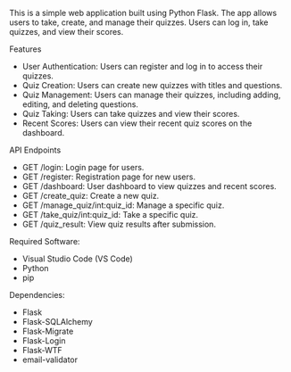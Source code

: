 This is a simple web application built using Python Flask. The app allows users to take, create, and manage their quizzes. Users can log in, take quizzes, and view their scores.

Features
-	User Authentication: Users can register and log in to access their quizzes.
-	Quiz Creation: Users can create new quizzes with titles and questions.
-	Quiz Management: Users can manage their quizzes, including adding, editing, and deleting questions.
-	Quiz Taking: Users can take quizzes and view their scores.
-	Recent Scores: Users can view their recent quiz scores on the dashboard.

API Endpoints
- GET /login: Login page for users.
- GET /register: Registration page for new users.
- GET /dashboard: User dashboard to view quizzes and recent scores.
-	GET /create_quiz: Create a new quiz.
-	GET /manage_quiz/int:quiz_id: Manage a specific quiz.
-	GET /take_quiz/int:quiz_id: Take a specific quiz.
-	GET /quiz_result: View quiz results after submission.

Required Software:
- Visual Studio Code (VS Code)
- Python 
- pip 

Dependencies:
- Flask
- Flask-SQLAlchemy
- Flask-Migrate
- Flask-Login
- Flask-WTF
- email-validator
